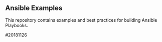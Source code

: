 
Ansible Examples
----------------

This repository contains examples and best practices for building Ansible Playbooks.




#20181126

